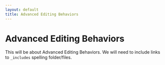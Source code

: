 ```yaml
---
layout: default
title: Advanced Editing Behaviors
---
```


# Advanced Editing Behaviors

This will be about Advanced Editing Behaviors. We will need to include links to `_includes` spelling folder/files.
